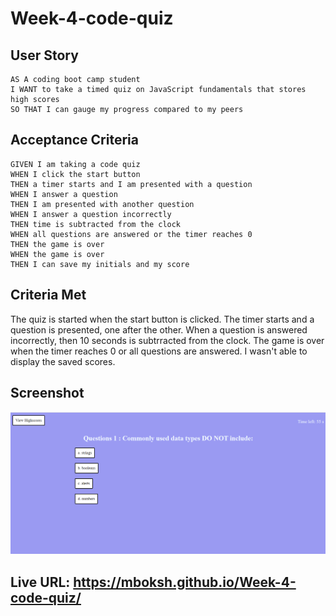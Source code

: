 # Week-4-code-quiz

## User Story

```
AS A coding boot camp student
I WANT to take a timed quiz on JavaScript fundamentals that stores high scores
SO THAT I can gauge my progress compared to my peers
```

## Acceptance Criteria

```
GIVEN I am taking a code quiz
WHEN I click the start button
THEN a timer starts and I am presented with a question
WHEN I answer a question
THEN I am presented with another question
WHEN I answer a question incorrectly
THEN time is subtracted from the clock
WHEN all questions are answered or the timer reaches 0
THEN the game is over
WHEN the game is over
THEN I can save my initials and my score
```
## Criteria Met

The quiz is started when the start button is clicked. The timer starts and a question is presented, one after the other. When a question is answered incorrectly, then 10 seconds is subtrracted from the clock. The game is over when the timer reaches 0 or all questions are answered. I wasn't able to display the saved scores.

## Screenshot
![](images/Screenshot%202022-10-24%20173400.png)


## Live URL: https://mboksh.github.io/Week-4-code-quiz/
